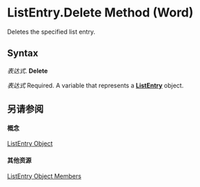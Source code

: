 
# ListEntry.Delete Method (Word)

Deletes the specified list entry.


## Syntax

 _表达式_. **Delete**

 _表达式_ Required. A variable that represents a **[ListEntry](ea9e8276-45d6-8b11-fd86-4944f582bb80.md)** object.


## 另请参阅


#### 概念


[ListEntry Object](ea9e8276-45d6-8b11-fd86-4944f582bb80.md)
#### 其他资源


[ListEntry Object Members](http://msdn.microsoft.com/library/ea134fa9-0518-558d-8371-b0d28ea8e9a3%28Office.15%29.aspx)